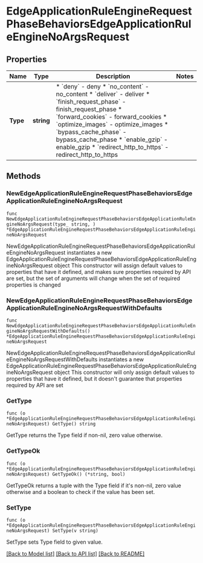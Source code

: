 # EdgeApplicationRuleEngineRequestPhaseBehaviorsEdgeApplicationRuleEngineNoArgsRequest

## Properties

Name | Type | Description | Notes
------------ | ------------- | ------------- | -------------
**Type** | **string** | * &#x60;deny&#x60; - deny * &#x60;no_content&#x60; - no_content * &#x60;deliver&#x60; - deliver * &#x60;finish_request_phase&#x60; - finish_request_phase * &#x60;forward_cookies&#x60; - forward_cookies * &#x60;optimize_images&#x60; - optimize_images * &#x60;bypass_cache_phase&#x60; - bypass_cache_phase * &#x60;enable_gzip&#x60; - enable_gzip * &#x60;redirect_http_to_https&#x60; - redirect_http_to_https | 

## Methods

### NewEdgeApplicationRuleEngineRequestPhaseBehaviorsEdgeApplicationRuleEngineNoArgsRequest

`func NewEdgeApplicationRuleEngineRequestPhaseBehaviorsEdgeApplicationRuleEngineNoArgsRequest(type_ string, ) *EdgeApplicationRuleEngineRequestPhaseBehaviorsEdgeApplicationRuleEngineNoArgsRequest`

NewEdgeApplicationRuleEngineRequestPhaseBehaviorsEdgeApplicationRuleEngineNoArgsRequest instantiates a new EdgeApplicationRuleEngineRequestPhaseBehaviorsEdgeApplicationRuleEngineNoArgsRequest object
This constructor will assign default values to properties that have it defined,
and makes sure properties required by API are set, but the set of arguments
will change when the set of required properties is changed

### NewEdgeApplicationRuleEngineRequestPhaseBehaviorsEdgeApplicationRuleEngineNoArgsRequestWithDefaults

`func NewEdgeApplicationRuleEngineRequestPhaseBehaviorsEdgeApplicationRuleEngineNoArgsRequestWithDefaults() *EdgeApplicationRuleEngineRequestPhaseBehaviorsEdgeApplicationRuleEngineNoArgsRequest`

NewEdgeApplicationRuleEngineRequestPhaseBehaviorsEdgeApplicationRuleEngineNoArgsRequestWithDefaults instantiates a new EdgeApplicationRuleEngineRequestPhaseBehaviorsEdgeApplicationRuleEngineNoArgsRequest object
This constructor will only assign default values to properties that have it defined,
but it doesn't guarantee that properties required by API are set

### GetType

`func (o *EdgeApplicationRuleEngineRequestPhaseBehaviorsEdgeApplicationRuleEngineNoArgsRequest) GetType() string`

GetType returns the Type field if non-nil, zero value otherwise.

### GetTypeOk

`func (o *EdgeApplicationRuleEngineRequestPhaseBehaviorsEdgeApplicationRuleEngineNoArgsRequest) GetTypeOk() (*string, bool)`

GetTypeOk returns a tuple with the Type field if it's non-nil, zero value otherwise
and a boolean to check if the value has been set.

### SetType

`func (o *EdgeApplicationRuleEngineRequestPhaseBehaviorsEdgeApplicationRuleEngineNoArgsRequest) SetType(v string)`

SetType sets Type field to given value.



[[Back to Model list]](../README.md#documentation-for-models) [[Back to API list]](../README.md#documentation-for-api-endpoints) [[Back to README]](../README.md)


